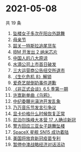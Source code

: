 # 2021-05-08

共 19 条

<!-- BEGIN ZHIHUSEARCH -->
<!-- 最后更新时间 Sat May 08 2021 17:07:00 GMT+0800 (China Standard Time) -->
1. [坠楼女子多次在阳台外跳舞](https://www.zhihu.com/search?q=三亚女子坠楼)
1. [母亲节](https://www.zhihu.com/search?q=母亲节)
1. [韶关一特斯拉追尾货车](https://www.zhihu.com/search?q=特斯拉追尾)
1. [IBM 开发出 2 纳米芯片](https://www.zhihu.com/search?q=ibm)
1. [中国人的八大原谅](https://www.zhihu.com/search?q=中国人的八大原谅)
1. [水滴公司上市首日破发](https://www.zhihu.com/search?q=水滴上市)
1. [三大运营商公告纽交所退市](https://www.zhihu.com/search?q=三大运营商退市)
1. [《生化危机 8》解锁](https://www.zhihu.com/search?q=生化危机8)
1. [爱奇艺就倒奶事件道歉](https://www.zhihu.com/search?q=青春有你3)
1. [《非正式会谈》6.5 季第一期](https://www.zhihu.com/search?q=非正式会谈)
1. [许嵩新单曲《乌鸦》](https://www.zhihu.com/search?q=许嵩乌鸦)
1. [中纪委曝光滇池开发乱象](https://www.zhihu.com/search?q=滇池开发乱象)
1. [乃万音乐节发言引争议](https://www.zhihu.com/search?q=乃万音乐节)
1. [显卡价格什么时候恢复正常](https://www.zhihu.com/search?q=显卡价格)
1. [尼泊尔珠峰大本营 17 人确诊新冠](https://www.zhihu.com/search?q=尼泊尔疫情)
1. [警方回应三亚女子跳舞坠楼](https://www.zhihu.com/search?q=三亚女子坠楼)
1. [SpaceX 星舰 SN15 成功着陆](https://www.zhihu.com/search?q=sn15)
1. [美国将放弃新冠疫苗专利](https://www.zhihu.com/search?q=美国放弃疫苗专利)
1. [暂停中澳战略经济对话活动](https://www.zhihu.com/search?q=暂停中澳对话)
<!-- END ZHIHUSEARCH -->
